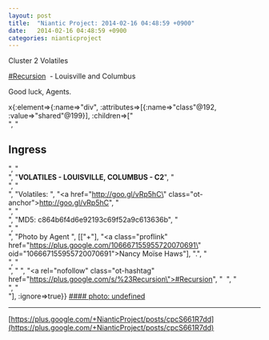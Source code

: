 ```yaml
---
layout: post
title:  "Niantic Project: 2014-02-16 04:48:59 +0900"
date:   2014-02-16 04:48:59 +0900
categories: nianticproject
---
```

Cluster 2 Volatiles

 [#Recursion](https://plus.google.com/s/%23Recursion "")  - Louisville and Columbus

Good luck, Agents.

x{:element=>{:name=>"div", :attributes=>[{:name=>"class"@192, :value=>"shared"@199}], :children=>["<br />", "<h2>Ingress</h2>", "<br />", "<b>VOLATILES - LOUISVILLE, COLUMBUS - C2</b>", "<br />", "<br />", "Volatiles: ", "<a href=\"http://goo.gl/vRp5hC\" class=\"ot-anchor\">http://goo.gl/vRp5hC</a>", "<br />", "<br />", "MD5: c864b6f4d6e92193c69f52a9c613636b", "<br />", "<br />", "Photo by Agent ", [["+"], "<a class=\"proflink\" href=\"https://plus.google.com/106667155955720070691\" oid=\"106667155955720070691\">Nancy Moïse Haws</a>"], ".", "<br />", "<br />", " ", "<a rel=\"nofollow\" class=\"ot-hashtag\" href=\"https://plus.google.com/s/%23Recursion\">#Recursion</a>", "  ", "<br />", "<br />"], :ignore=>true}}
[#### photo: undefined](https://lh5.googleusercontent.com/-NGgtL1UZ3Tw/Uv_DwFdtbbI/AAAAAAAAi34/CL1wPmB4aSE/IMG_20140215_132137.jpg "")
- - -
[https://plus.google.com/+NianticProject/posts/cpcS661R7dd](https://plus.google.com/+NianticProject/posts/cpcS661R7dd)
